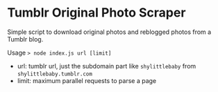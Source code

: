 # Tumblr Original Photo Scraper

Simple script to download original photos and reblogged photos from a Tumblr blog.

Usage
`> node index.js url [limit]`
- url: tumblr url, just the subdomain part like `shylittlebaby` from `shylittlebaby.tumblr.com`
- limit: maximum parallel requests to parse a page
